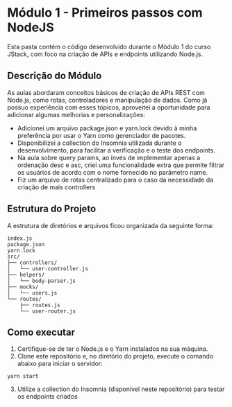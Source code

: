 # Módulo 1 - Primeiros passos com NodeJS

Esta pasta contém o código desenvolvido durante o Módulo 1 do curso JStack, com foco na criação de APIs e endpoints utilizando Node.js.

## Descrição do Módulo

As aulas abordaram conceitos básicos de criação de APIs REST com Node.js, como rotas, controladores e manipulação de dados. Como já possuo experiência com esses tópicos, aproveitei a oportunidade para adicionar algumas melhorias e personalizações:

- Adicionei um arquivo package.json e yarn.lock devido à minha preferência por usar o Yarn como gerenciador de pacotes.
- Disponibilizei a collection do Insomnia utilizada durante o desenvolvimento, para facilitar a verificação e o teste dos endpoints.
- Na aula sobre query params, ao invés de implementar apenas a ordenação desc e asc, criei uma funcionalidade extra que permite filtrar os usuários de acordo com o nome fornecido no parâmetro name.
- Fiz um arquivo de rotas centralizado para o caso da necessidade da criação de mais controllers

## Estrutura do Projeto

A estrutura de diretórios e arquivos ficou organizada da seguinte forma:

```
index.js
package.json
yarn.lock
src/
├── controllers/
│   └── user-controller.js
├── helpers/
│   └── body-parser.js
├── mocks/
│   └── users.js
└── routes/
    ├── routes.js
    └── user-router.js
```

## Como executar

1. Certifique-se de ter o Node.js e o Yarn instalados na sua máquina.
2. Clone este repositório e, no diretório do projeto, execute o comando abaixo para iniciar o servidor:

```
yarn start
```

3. Utilize a collection do Insomnia (disponível neste repositório) para testar os endpoints criados
